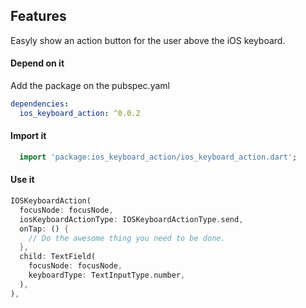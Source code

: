 ## Features

Easyly show an action button for the user above the iOS keyboard.

#### Depend on it

Add the package on the pubspec.yaml
```yaml
dependencies:
  ios_keyboard_action: ^0.0.2
```
#### Import it

```dart
  import 'package:ios_keyboard_action/ios_keyboard_action.dart';
```

#### Use it

```dart
IOSKeyboardAction(
  focusNode: focusNode,
  iosKeyboardActionType: IOSKeyboardActionType.send,
  onTap: () {
    // Do the awesome thing you need to be done.
  },
  child: TextField(
    focusNode: focusNode,
    keyboardType: TextInputType.number,
  ),
),
```
